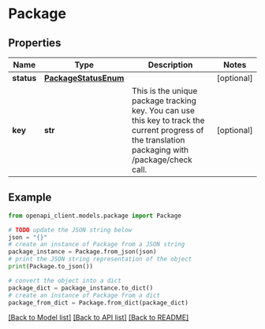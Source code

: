 # Package


## Properties

Name | Type | Description | Notes
------------ | ------------- | ------------- | -------------
**status** | [**PackageStatusEnum**](PackageStatusEnum.md) |  | [optional] 
**key** | **str** | This is the unique package tracking key. You can use this key to track the current progress of the translation packaging with /package/check call. | [optional] 

## Example

```python
from openapi_client.models.package import Package

# TODO update the JSON string below
json = "{}"
# create an instance of Package from a JSON string
package_instance = Package.from_json(json)
# print the JSON string representation of the object
print(Package.to_json())

# convert the object into a dict
package_dict = package_instance.to_dict()
# create an instance of Package from a dict
package_from_dict = Package.from_dict(package_dict)
```
[[Back to Model list]](../README.md#documentation-for-models) [[Back to API list]](../README.md#documentation-for-api-endpoints) [[Back to README]](../README.md)


